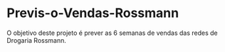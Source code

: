 # Previs-o-Vendas-Rossmann
O objetivo deste projeto é prever as 6 semanas de vendas das redes de Drogaria Rossmann.

